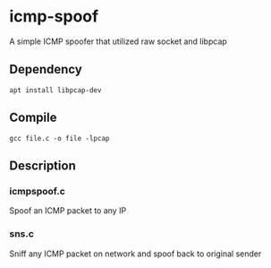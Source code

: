 # icmp-spoof
A simple ICMP spoofer that utilized raw socket and libpcap


## Dependency
```
apt install libpcap-dev
```

## Compile
```
gcc file.c -o file -lpcap
```

## Description
### icmpspoof.c
Spoof an ICMP packet to any IP <br />

### sns.c
Sniff any ICMP packet on network and spoof back to original sender <br />
